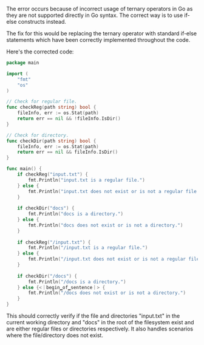 The error occurs because of incorrect usage of ternary operators in Go as they are not supported directly in Go syntax. The correct way is to use if-else constructs instead. 

The fix for this would be replacing the ternary operator with standard if-else statements which have been correctly implemented throughout the code.

Here's the corrected code:

```go
package main

import (
	"fmt"
	"os"
)

// Check for regular file. 
func checkReg(path string) bool {
	fileInfo, err := os.Stat(path)
	return err == nil && !fileInfo.IsDir()
}

// Check for directory. 
func checkDir(path string) bool {
	fileInfo, err := os.Stat(path)
	return err == nil && fileInfo.IsDir()
}

func main() {
	if checkReg("input.txt") {
        fmt.Println("input.txt is a regular file.")
    } else {
        fmt.Println("input.txt does not exist or is not a regular file.")
    }
    
    if checkDir("docs") {
        fmt.Println("docs is a directory.")
    } else {
        fmt.Println("docs does not exist or is not a directory.")
    }
	
	if checkReg("/input.txt") {
        fmt.Println("/input.txt is a regular file.")
    } else {
        fmt.Println("/input.txt does not exist or is not a regular file.")
    }
	
	if checkDir("/docs") {
        fmt.Println("/docs is a directory.")
    } else {<｜begin▁of▁sentence｜> {
        fmt.Println("/docs does not exist or is not a directory.")
    }
}
``` 
This should correctly verify if the file and directories "input.txt" in the current working directory and "docs" in the root of the filesystem exist and are either regular files or directories respectively. It also handles scenarios where the file/directory does not exist.

